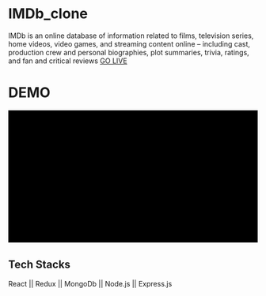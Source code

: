 # IMDb_clone
IMDb is an online database of information related to films, television series, home videos, video games, and streaming content online – including cast, production crew and personal biographies, plot summaries, trivia, ratings, and fan and critical reviews
 [GO LIVE](https://imdbwebapp.netlify.app/)
 
 <h1> DEMO </h1>

<img src="https://github.com/deepaksahu3698/Spotify_webapp_Clone/blob/main/Spotify.gif">

## Tech Stacks
React || Redux || MongoDb || Node.js || Express.js
